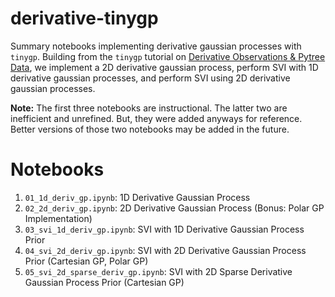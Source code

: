 # derivative-tinygp
Summary notebooks implementing derivative gaussian processes with `tinygp`. Building from the `tinygp` tutorial on [Derivative Observations & Pytree Data][1], we implement a 2D derivative gaussian process, perform SVI with 1D derivative gaussian processes, and perform SVI using 2D derivative gaussian processes. 

**Note:** The first three notebooks are instructional. The latter two are inefficient and unrefined. But, they were added anyways for reference. Better versions of those two notebooks may be added in the future.

# Notebooks
1. `01_1d_deriv_gp.ipynb`: 1D Derivative Gaussian Process
2. `02_2d_deriv_gp.ipynb`: 2D Derivative Gaussian Process (Bonus: Polar GP Implementation)
3. `03_svi_1d_deriv_gp.ipynb`: SVI with 1D Derivative Gaussian Process Prior
4. `04_svi_2d_deriv_gp.ipynb`: SVI with 2D Derivative Gaussian Process Prior (Cartesian GP, Polar GP)
5. `05_svi_2d_sparse_deriv_gp.ipynb`: SVI with 2D Sparse Derivative Gaussian Process Prior (Cartesian GP)

<!-- ### References  -->
[1]: <https://tinygp.readthedocs.io/en/latest/tutorials/derivative.html> "Derivative Observations & Pytree Data"